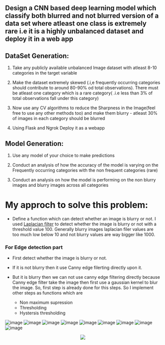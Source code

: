 ## Design a CNN based deep learning model which classify both blurred and not blurred version of a data set where atleast one class is extremely rare i.e it is a highly           unbalanced   dataset and deploy it in a web app

## DataSet Generation: 

1) Take any publicly available unbalanced Image dataset with atleast 8-10 categories in the 
   target variable  

2)  Make the dataset extremely skewed (.i,e frequently occurring categories should contribute to around 80-90% od total observations). There must be atleast one category which is     a rare category( .i.e less than 3% of total observations fall under this category) 

3)  Now use any CV algorithms to reduce the Sharpness in the Image(feel free to use any other methods too) and make them blurry - atleast 30% of images in each category should be     blurred 

4) Using Flask and Ngrok Deploy it as a webapp

## Model Generation: 

1)  Use any model of your choice to make predictions 

2)  Conduct an analysis of how the accuracy of the model is varying on the Frequently occurring categories with the non frequent categories (rare) 

3)  Conduct an analysis on how the model is performing on the non blurry images and blurry images across all categories 

# My approch to solve this problem: 

* Define a function which can detect whether an image is blurry or not. I used [Laplacian filter] to detect whether the image is blurry or not with a threshold value 100. Generally blurry images laplacian filer values are too much low below 10 and not blurry values are way bigger like 1000.

### For Edge detection part 
- First detect whether the image is blurry or not.
- If it is not blurry then it use Canny edge filerting directly upon it. 
- But it is blurry then we can not use canny edge filtering directly because Canny edge filter take the image then first use a gaussian kernel to blur the image. So, first step   is already done for this steps. So I implement other steps as functions which are

   * Non maximum supression
   * Thresholding
   * Hystersis thresholding


![image](https://user-images.githubusercontent.com/33135767/96608490-10aed180-1317-11eb-8ee4-654a804ba9b4.png)
![image](https://user-images.githubusercontent.com/33135767/96608531-1c01fd00-1317-11eb-8959-03253e67719a.png)
![image](https://user-images.githubusercontent.com/33135767/96608605-2fad6380-1317-11eb-98a7-5f71ea1d7ce0.png)
![image](https://user-images.githubusercontent.com/33135767/96608643-3cca5280-1317-11eb-9943-a35e146730ec.png)
![image](https://user-images.githubusercontent.com/33135767/96608711-553a6d00-1317-11eb-8ada-31f989543536.png)
![image](https://user-images.githubusercontent.com/33135767/96608743-5ff50200-1317-11eb-9692-049fe7d0b4b3.png)
![image](https://user-images.githubusercontent.com/33135767/96608782-6b482d80-1317-11eb-8c51-eaccc8489afc.png)
![image](https://user-images.githubusercontent.com/33135767/96608831-77cc8600-1317-11eb-8051-6750609248f4.png)
![image](https://user-images.githubusercontent.com/33135767/96608937-90d53700-1317-11eb-8776-1ae32d74f6ef.png)







































[Laplacian filter]: https://www.pyimagesearch.com/2015/09/07/blur-detection-with-opencv/


<p align="center">
  <img src="https://user-images.githubusercontent.com/33135767/93631709-b06ffb80-fa09-11ea-8b3c-db101cf51a33.gif"/>
</p>
